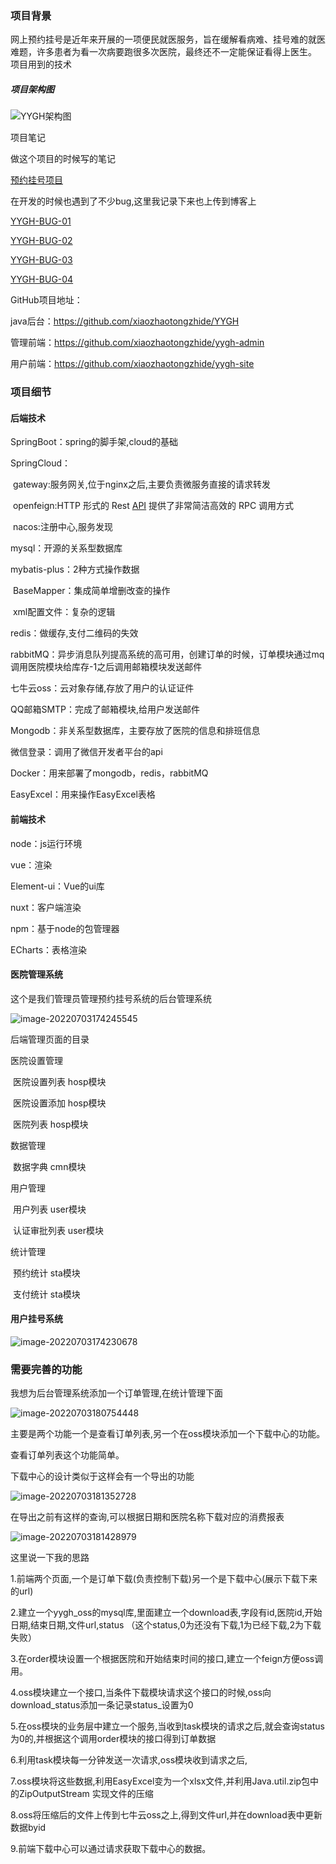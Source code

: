### 项目背景

网上预约挂号是近年来开展的一项便民就医服务，旨在缓解看病难、挂号难的就医难题，许多患者为看一次病要跑很多次医院，最终还不一定能保证看得上医生。
项目用到的技术

##### 项目架构图

![YYGH架构图](http://cdn.zhaodapiaoliang.top/PicGo/YYGH%E6%9E%B6%E6%9E%84%E5%9B%BE.png)

项目笔记

做这个项目的时候写的笔记

[ 预约挂号项目](https://blog.csdn.net/weixin_53227758/category_11890539.html)

在开发的时候也遇到了不少bug,这里我记录下来也上传到博客上

[YYGH-BUG-01](https://blog.csdn.net/weixin_53227758/article/details/123940207)

[YYGH-BUG-02](https://blog.csdn.net/weixin_53227758/article/details/125267538)

[YYGH-BUG-03](https://blog.csdn.net/weixin_53227758/article/details/125358017)

[YYGH-BUG-04](https://blog.csdn.net/weixin_53227758/article/details/125497977)

GitHub项目地址：

java后台：https://github.com/xiaozhaotongzhide/YYGH

管理前端：https://github.com/xiaozhaotongzhide/yygh-admin

用户前端：https://github.com/xiaozhaotongzhide/yygh-site



### 项目细节

#### 后端技术

SpringBoot：spring的脚手架,cloud的基础

SpringCloud：

​							gateway:服务网关,位于nginx之后,主要负责微服务直接的请求转发

​							openfeign:HTTP 形式的 Rest [API](https://so.csdn.net/so/search?q=API&spm=1001.2101.3001.7020) 提供了非常简洁高效的 RPC 调用方式

​							nacos:注册中心,服务发现

mysql：开源的关系型数据库

mybatis-plus：2种方式操作数据

​							BaseMapper：集成简单增删改查的操作

​							xml配置文件：复杂的逻辑

redis：做缓存,支付二维码的失效

rabbitMQ：异步消息队列提高系统的高可用，创建订单的时候，订单模块通过mq调用医院模块给库存-1之后调用邮箱模块发送邮件

七牛云oss：云对象存储,存放了用户的认证证件

QQ邮箱SMTP：完成了邮箱模块,给用户发送邮件

Mongodb：非关系型数据库，主要存放了医院的信息和排班信息

微信登录：调用了微信开发者平台的api

Docker：用来部署了mongodb，redis，rabbitMQ

EasyExcel：用来操作EasyExcel表格



#### 前端技术

node：js运行环境

vue：渲染

Element-ui：Vue的ui库

nuxt：客户端渲染

npm：基于node的包管理器

ECharts：表格渲染



#### 医院管理系统

这个是我们管理员管理预约挂号系统的后台管理系统

![image-20220703174245545](http://cdn.zhaodapiaoliang.top/PicGo/image-20220703174245545.png)

后端管理页面的目录

医院设置管理

​	医院设置列表	hosp模块

​	医院设置添加	hosp模块

​	医院列表	hosp模块

数据管理

​	数据字典	cmn模块

用户管理

​	用户列表	user模块

​	认证审批列表	user模块

统计管理

​	预约统计	sta模块

​	支付统计	sta模块

#### 用户挂号系统

![image-20220703174230678](http://cdn.zhaodapiaoliang.top/PicGo/image-20220703174230678.png)



### 

### 需要完善的功能

我想为后台管理系统添加一个订单管理,在统计管理下面

![image-20220703180754448](http://cdn.zhaodapiaoliang.top/PicGo/image-20220703180754448.png)

主要是两个功能一个是查看订单列表,另一个在oss模块添加一个下载中心的功能。

查看订单列表这个功能简单。

下载中心的设计类似于这样会有一个导出的功能

![image-20220703181352728](C:\Users\86157\AppData\Roaming\Typora\typora-user-images\image-20220703181352728.png)

在导出之前有这样的查询,可以根据日期和医院名称下载对应的消费报表

![image-20220703181428979](C:\Users\86157\AppData\Roaming\Typora\typora-user-images\image-20220703181428979.png)

这里说一下我的思路

1.前端两个页面,一个是订单下载(负责控制下载)另一个是下载中心(展示下载下来的url)

2.建立一个yygh_oss的mysql库,里面建立一个download表,字段有id,医院id,开始日期,结束日期,文件url,status （这个status,0为还没有下载,1为已经下载,2为下载失败）

3.在order模块设置一个根据医院和开始结束时间的接口,建立一个feign方便oss调用。

4.oss模块建立一个接口,当条件下载模块请求这个接口的时候,oss向download_status添加一条记录status_设置为0

5.在oss模块的业务层中建立一个服务,当收到task模块的请求之后,就会查询status为0的,并根据这个调用order模块的接口得到订单数据

6.利用task模块每一分钟发送一次请求,oss模块收到请求之后,

7.oss模块将这些数据,利用EasyExcel变为一个xlsx文件,并利用Java.util.zip包中的ZipOutputStream 实现文件的压缩

8.oss将压缩后的文件上传到七牛云oss之上,得到文件url,并在download表中更新数据byid

9.前端下载中心可以通过请求获取下载中心的数据。



